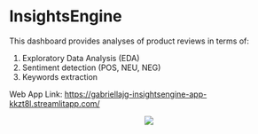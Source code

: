 # InsightsEngine

This dashboard provides analyses of product reviews in terms of: 

1. Exploratory Data Analysis (EDA)
2. Sentiment detection (POS, NEU, NEG)
3. Keywords extraction

Web App Link: https://gabriellajg-insightsengine-app-kkzt8l.streamlitapp.com/ 

</p>
<p align="center">
  <img src="https://github.com/gabriellajg/InsightsEngine/main/Interface.png" >
</p>